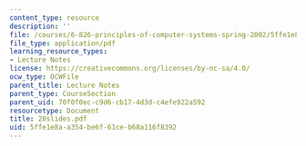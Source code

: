 ```yaml
---
content_type: resource
description: ''
file: /courses/6-826-principles-of-computer-systems-spring-2002/5ffe1e8aa354be6f61ceb68a116f8392_20slides.pdf
file_type: application/pdf
learning_resource_types:
- Lecture Notes
license: https://creativecommons.org/licenses/by-nc-sa/4.0/
ocw_type: OCWFile
parent_title: Lecture Notes
parent_type: CourseSection
parent_uid: 70f0f0ec-c9d6-cb17-4d3d-c4efe922a592
resourcetype: Document
title: 20slides.pdf
uid: 5ffe1e8a-a354-be6f-61ce-b68a116f8392
---
```

